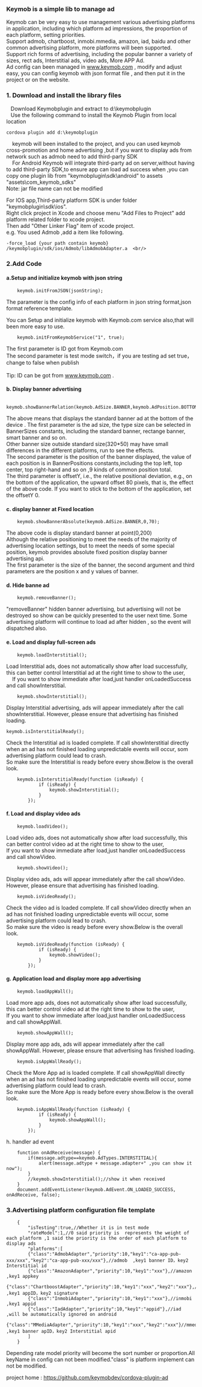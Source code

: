 ### Keymob is a simple lib to manage ad 
Keymob can be very easy to use management  various advertising platforms in application, including which platform ad impressions, the proportion of each platform, setting priorities.<br/>
Support admob, chartboost, inmobi.mmedia, amazon, iad, baidu and other common advertising platform, more  platforms will been supported.<br/>
Support rich forms of advertising, including the popular  banner  a variety of sizes, rect ads, Interstitial ads, video ads, More APP Ad.<br/>
Ad config can been managed in  www.keymob.com ,  modify and adjust easy, you can config keymob with json format file , and then put it in  the project or on the website.<br/>


### 1. Download and install the library files <br/>
   Download Keymobplugin and  extract to d:\keymobplugin<br/>
   Use the following command to install the Keymob Plugin from local location<br/>

	cordova plugin add d:\keymobplugin
   
keymob will been installed to the project, and you can  used keymob cross-promotion and  home advertising ,but if you want to display ads from network such as admob need to add  third-party SDK<br/>
   
For Android Keymob will integrate third-party ad on server,without having to add third-party SDK,to ensure app can load ad success when ,you can copy one plugin lib from "keymobplugin\sdk\android\"  to assets "assets\com_keymob_sdks\"<br/>
Note: jar file name can not be modified<br/>

For IOS app,Third-party platform SDK is under folder "keymobplugin\sdk\ios\".<br/>
Right click project in Xcode and choose menu "Add Files to Project" add platform related folder to xcode project.<br/>
Then add "Other Linker Flag" item of xcode project.<br/>
e.g. You used Admob ,add a item like following.<br/>

	-force_load {your path contain keymob} /keymobplugin/sdk/ios/Admob/libAdmobAdapter.a  <br/>

###  2.Add Code

#### a.Setup and initialize keymob with json string
```
	keymob.initFromJSON(jsonString);
```
The  parameter is the config info of each platform in json string format,json format reference template.<br/>


You can Setup and   initialize keymob with Keymob.com service also,that will been more easy to use.<br/>
```
	keymob.initFromKeymobService("1", true);
```
The first parameter is ID got from Keymob.com<br/>
The second parameter is test mode switch，if you are testing ad set  true，change to false when publish<br/>   
Tip: ID can be got  from www.keymob.com  .<br/>


#### b. Display banner advertising
```
	keymob.showBannerRelation(keymob.AdSize.BANNER,keymob.AdPosition.BOTTOM_CENTER,0);
```
The above means that displays the standard banner ad at the bottom of the device . The first parameter is the ad size, the type size can be selected in BannerSizes constants, including the standard banner, rectange banner, smart banner and so on.<br/>
Other banner size outside  standard size(320*50) may have  small differences in the different platforms, run to see the effects.<br/>
The second parameter is the position of the banner displayed,  the value of each position is  in BannerPositions constants,including the top left, top center, top right-hand and so on ,9 kinds of common position total.<br/>
The third parameter is offsetY, i.e., the relative positional deviation, e.g., on the bottom of the application, the upward offset 80 pixels, that is, the effect of the above code. If you want to stick to the bottom of the application, set the offsetY 0.<br/>
 
#### c. display banner at Fixed location
```	
	keymob.showBannerAbsolute(keymob.AdSize.BANNER,0,70);
```
The above code is display standard banner at point(0,200)<br/>
Although the relative positioning to meet the needs of the majority of advertising location settings, but to meet the needs of some special position, keymob provides absolute fixed position display banner advertising api.<br/>
The first parameter is the size of the banner, the second argument and third parameters are the position x and y values of banner.<br/>

#### d. Hide banne ad
```	
	keymob.removeBanner();
```
"removeBanner" hidden banner advertising, but advertising will not be destroyed so show can be quickly presented to the user next time. Some advertising platform will continue to  load ad after hidden , so the event will dispatched also.<br/>
    
#### e. Load and display full-screen ads
```
	keymob.loadInterstitial();
```
Load Interstitial ads, does not automatically show after load successfully, this can better control Interstitial ad at the right time to show to the user,<br/>
    If you want to show immediate after load,just handler onLoadedSuccess   and call showInterstitial.<br/>
```
	keymob.showInterstitial();
```
Display Interstitial advertising, ads will appear immediately after the call showInterstitial. However, please ensure that advertising has finished loading.

	keymob.isInterstitialReady();

Check the Interstitial ad is loaded complete. If call showInterstitial directly when an ad  has not finished loading unpredictable events will occur, som advertising platform could lead to crash.<br/>
So make sure the Interstitial is ready before every show.Below is the overall look.
```
   	keymob.isInterstitialReady(function (isReady) {
            if (isReady) {
                keymob.showInterstitial();
            }
        });
```
#### f. Load and display video ads
```
	keymob.loadVideo();
```
Load video ads, does not automatically show after load successfully, this can better control video ad at the right time to show to the user,<br/>
If you want to show immediate after load,just handler onLoadedSuccess  and call showVideo.
```
	keymob.showVideo();
```
Display video ads, ads will appear immediately after the call showVideo. However, please ensure that advertising has finished loading.
```
	keymob.isVideoReady();
```
Check the video ad is loaded complete. If call showVideo directly when an ad  has not finished loading unpredictable events will occur, some advertising platform could lead to crash.<br/>
So make sure the video is ready before every show.Below is the overall look.
```
   	keymob.isVideoReady(function (isReady) {
            if (isReady) {
                keymob.showVideo();
            }
        });
```
#### g. Application load and display more app advertising
```
	keymob.loadAppWall();
```
Load more app ads, does not automatically show after load successfully, this can better control video ad at the right time to show to the user,<br/>
If you want to show immediate after load,just handler onLoadedSuccess  and call showAppWall.<br/>
```
	keymob.showAppWall();
```
Display more app ads, ads will appear immediately after the call showAppWall. However, please ensure that advertising has finished loading.
```
	keymob.isAppWallReady();
```
Check the More App ad is loaded complete. If call showAppWall directly when an ad  has not finished loading unpredictable events will occur, some advertising platform could lead to crash.<br/>
So make sure the More App is ready before every show.Below is the overall look.<br/>
```
   	keymob.isAppWallReady(function (isReady) {
            if (isReady) {
                keymob.showAppWall();
            }
        });
```

h. handler ad event
```
    function onAdReceive(message) {
        if(message.adtype==keymob.AdTypes.INTERSTITIAL){
            alert(message.adtype + message.adapter+" ,you can show it now");
        }
        //keymob.showInterstitial();//show it when received
    }
    document.addEventListener(keymob.AdEvent.ON_LOADED_SUCCESS, onAdReceive, false);
```
### 3.Advertising platform configuration file template

```
	{
		"isTesting":true,//Whether it is in test mode
		"rateModel":1,//0 said priority is  represents the weight of each platform ,1 said the priority is the order of each platform to display ads
		"platforms":[
		{"class":"AdmobAdapter","priority":10,"key1":"ca-app-pub-xxx/xxx","key2":"ca-app-pub-xxx/xxx"},//admob  ,key1 banner ID，key2 Interstitial id
		{"class":"AmazonAdapter","priority":10,"key1":"xxx"},//amazon ,key1 appkey
		{"class":"ChartboostAdapter","priority":10,"key1":"xxx","key2":"xxx"},//chartboost ,key1 appID，key2 signature
		{"class":"InmobiAdapter","priority":10,"key1":"xxx"},//inmobi ,key1 appid 
		{"class":"IadAdapter","priority":10,"key1":"appid"},//iad ,will be automatically ignored on android
		{"class":"MMediaAdapter","priority":10,"key1":"xxx","key2":"xxx"}//mmedia ,key1 banner apID，key2 Interstitial apid
		]
	}
```
Depending rate model priority will become the sort number or proportion.All keyName in config can not been modified."class" is platform implement can not be modified.<br/>

project home : https://github.com/keymobdev/cordova-plugin-ad
